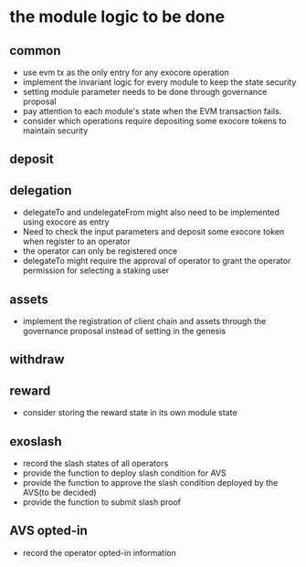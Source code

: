 # the module logic to be done

## common

* use evm tx as the only entry for any exocore operation
* implement the invariant logic for every module to keep the state security
* setting module parameter needs to be done through governance proposal
* pay attention to each module's state when the EVM transaction fails.
* consider which operations require depositing some exocore tokens to maintain security

## deposit

## delegation

* delegateTo and undelegateFrom might also need to be implemented using exocore as entry
* Need to check the input parameters and deposit some exocore token when register to an operator
* the operator can only be registered once
* delegateTo might require the approval of operator to grant the operator permission for selecting a staking user

## assets

* implement the registration of client chain and assets through the governance proposal instead of setting in the genesis

## withdraw

## reward
* consider storing the reward state in its own module state

## exoslash
* record the slash states of all operators
* provide the function to deploy slash condition for AVS
* provide the function to approve the slash condition deployed by the AVS(to be decided)
* provide the function to submit slash proof


## AVS opted-in
* record the operator opted-in information



